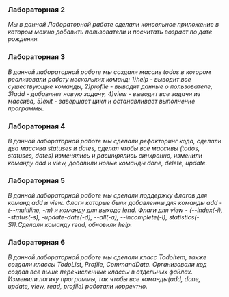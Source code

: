 ### Лабораторная 2

_Мы в данной Лабораторной работе сделали консольное приложение в котором можно добавить пользователи и посчитать возраст по дате рождения._

### Лабораторная 3

_В данной лабораторной работе мы создали массив todos в котором реализовали работу нескольких команд: 1)help - выводит все сушествующие команды, 2)profile - выводит данные о пользователе, 3)add - добавляет новую задачу, 4)view - выводит все задачи из массива, 5)exit - завершает цикл и останавливает выполнение программы._

### Лабораторная 4
_В данной лабораторной работе мы сделали рефакторинг кода, сделали два массива statuses и dates, сделал чтобы все массивы (todos, statuses, dates) изменялись и расширялись синхронно, изменили команду add и view, добавили новые команды done, delete, update._

### Лабораторная 5
_В данной лабораторной работе мы сделали поддержку флагов для команд add и view. Флаги которые были добавленны для команды add - (--multiline, -m) и команду для выхода !end. Флаги для view - (--index(-i), -status(-s), -update-date(-d), --all(-a), --incomplete(-I), statistics(-S)).Сделали команду read, обновили help._

### Лабораторная 6
_В данной лабораторной работе мы сделали класс TodoItem, также создали классы TodoList, Profile, CommandData. Организовали код создав все выше перечисленные классы в отдельных файлах. Изменили логику программы, так чтобы все команды(add, done, update, view, read, profile) работали корректно._
